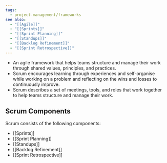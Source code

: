 ```yaml
---
tags:
  - project-management/frameworks
see also:
  - "[[Agile]]"
  - "[[Sprints]]"
  - "[[Sprint Planning]]"
  - "[[Standups]]"
  - "[[Backlog Refinement]]"
  - "[[Sprint Retrospective]]"
---
```

- An agile framework that helps teams structure and manage their work through shared values, principles, and practices.
- Scrum encourages learning through experiences and self-organise while working on a problem and reflecting on the wins and losses to continuously improve.
- Scrum describes a set of meetings, tools, and roles that work together to help teams structure and manage their work.
## Scrum Components
Scrum consists of the following components:
- [[Sprints]]
- [[Sprint Planning]]
- [[Standups]]
- [[Backlog Refinement]]
- [[Sprint Retrospective]]